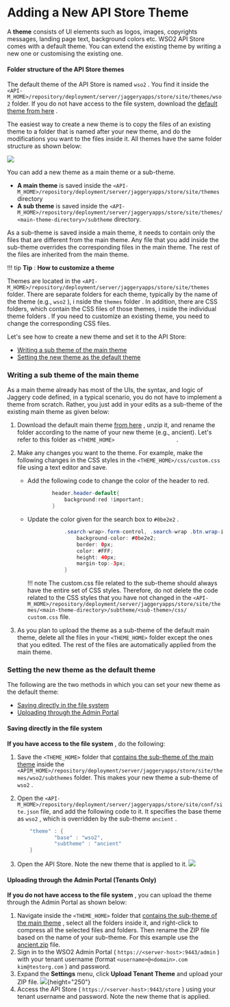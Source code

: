 # Adding a New API Store Theme

A **theme** consists of UI elements such as logos, images, copyrights messages, landing page text, background colors etc. WSO2 API Store comes with a default theme. You can extend the existing theme by writing a new one or customising the existing one.

#### Folder structure of the API Store themes

The default theme of the API Store is named `wso2` . You find it inside the `<API-M_HOME>/repository/deployment/server/jaggeryapps/store/site/themes/wso2` folder. If you do not have access to the file system, download the [default theme from here]({{base_path}}/assets/attachments/103334757/103334760.zip) .

The easiest way to create a new theme is to copy the files of an existing theme to a folder that is named after your new theme, and do the modifications you want to the files inside it. All themes have the same folder structure as shown below:

![]({{base_path}}/assets/attachments/103334757/103334762.png)

You can add a new theme as a main theme or a sub-theme.

-   **A main theme** is saved inside the `<API-M_HOME>/repository/deployment/server/jaggeryapps/store/site/themes` directory
-   **A sub theme** is saved inside the `<API-M_HOME>/repository/deployment/server/jaggeryapps/store/site/themes/<main-theme-directory>/subtheme` directory.

As a sub-theme is saved inside a main theme, it needs to contain only the files that are different from the main theme. Any file that you add inside the sub-theme overrides the corresponding files in the main theme. The rest of the files are inherited from the main theme.

!!! tip
**Tip** : **How to customize a theme**

Themes are located in the `<API-M_HOME>/repository/deployment/server/jaggeryapps/store/site/themes` folder. There are separate folders for each theme, typically by the name of the theme (e.g., `wso2` ), i nside the `themes` folder . In addition, there are CSS folders, which contain the CSS files of those themes, i nside the individual theme folders . If you need to customize an existing theme, you need to change the corresponding CSS files.


Let's see how to create a new theme and set it to the API Store:

-   [Writing a sub theme of the main theme](#AddingaNewAPIStoreTheme-Writingasubthemeofthemaintheme)
-   [Setting the new theme as the default theme](#AddingaNewAPIStoreTheme-Settingthenewthemeasthedefaulttheme)

### Writing a sub theme of the main theme

As a main theme already has most of the UIs, the syntax, and logic of Jaggery code defined, in a typical scenario, you do not have to implement a theme from scratch. Rather, you just add in your edits as a sub-theme of the existing main theme as given below:

1.  Download the default main theme [from here]({{base_path}}/assets/attachments/103334757/103334760.zip) , unzip it, and rename the folder according to the name of your new theme (e.g., ancient). Let's refer to this folder as `<THEME_HOME>                    .         `
2.  Make any changes you want to the theme.
    For example, make the following changes in the CSS styles in the `<THEME_HOME>/css/custom.css` file using a text editor and save.

    -   Add the following code to change the color of the header to red.

        ``` java
                header.header-default{
                    background:red !important;
                }
        ```

    -   Update the color given for the search box to `#0be2e2` .

        ``` java
                    .search-wrap>.form-control, .search-wrap .btn.wrap-input-right  {
                        background-color: #0be2e2;
                        border: 0px;
                        color: #FFF;
                        height: 40px;
                        margin-top:-3px;
                    }
        ```

        !!! note
    The custom.css file related to the sub-theme should always have the entire set of CSS styles. Therefore, do not delete the code related to the CSS styles that you have not changed in the `<API-M_HOME>/repository/deployment/server/jaggeryapps/store/site/themes/<main-theme-directory>/subtheme/<sub-theme>/css/           custom.css` file.


3.  As you plan to upload the theme as a sub-theme of the default main theme, delete all the files in your `<THEME_HOME>` folder except the ones that you edited. The rest of the files are automatically applied from the main theme.

### Setting the new theme as the default theme

The following are the two methods in which you can set your new theme as the default theme:

-   [Saving directly in the file system](#AddingaNewAPIStoreTheme-Savingdirectlyintothefilesystem)
-   [Uploading through the Admin Portal](#AddingaNewAPIStoreTheme-UploadingthroughtheAdminPortal)

#### Saving directly in the file system

**If you have access to the file system** , do the following:

1.  Save the `<THEME_HOME>` folder that [contains the sub-theme of the main theme](#AddingaNewAPIStoreTheme-Writingasubthemeofthemaintheme) inside the `<APIM_HOME>/repository/deployment/server/jaggeryapps/store/site/themes/wso2/subthemes` folder. This makes your new theme a sub-theme of `wso2` .
2.  Open the `<API-M_HOME>/repository/deployment/server/jaggeryapps/store/site/conf/site.json` file, and add the following code to it. It specifies the base theme as `wso2` , which is overridden by the sub-theme `ancient` .

    ``` java
        "theme" : {
                "base" : "wso2",
                "subtheme" : "ancient"
        }
    ```

3.  Open the API Store.
    Note the new theme that is applied to it.
    ![]({{base_path}}/assets/attachments/103334757/103334759.png)
#### Uploading through the Admin Portal (Tenants Only)

**If you do not have access to the file system** , you can upload the theme through the Admin Portal as shown below:

1.  Navigate inside the `<THEME_HOME>` folder that [contains the sub-theme of the main theme](#AddingaNewAPIStoreTheme-Writingasubthemeofthemaintheme) , select all the folders inside it, and right-click to compress all the selected files and folders. Then rename the ZIP file based on the name of your sub-theme. For this example use the [ancient.zip]({{base_path}}/assets/attachments/103334757/103334758.zip) file.
2.  Sign in to the WSO2 Admin Portal ( `https://<server-host>:9443/admin` ) with your tenant username (format `<username>@<domain>.com kim@testorg.com` ) and password.
3.  Expand the **Settings** menu, click **Upload Tenant Theme** and upload your ZIP file.
    ![]({{base_path}}/assets/attachments/103334757/103334761.png){height="250"}
4.  Access the API Store ( `https://<server-host>:9443/store` ) using your tenant username and password.
    Note the new theme that is applied.

